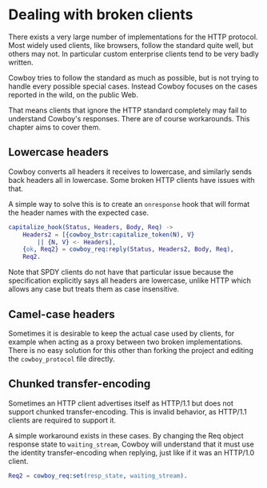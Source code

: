 Dealing with broken clients
===========================

There exists a very large number of implementations for the
HTTP protocol. Most widely used clients, like browsers,
follow the standard quite well, but others may not. In
particular custom enterprise clients tend to be very badly
written.

Cowboy tries to follow the standard as much as possible,
but is not trying to handle every possible special cases.
Instead Cowboy focuses on the cases reported in the wild,
on the public Web.

That means clients that ignore the HTTP standard completely
may fail to understand Cowboy's responses. There are of
course workarounds. This chapter aims to cover them.

Lowercase headers
-----------------

Cowboy converts all headers it receives to lowercase, and
similarly sends back headers all in lowercase. Some broken
HTTP clients have issues with that.

A simple way to solve this is to create an `onresponse` hook
that will format the header names with the expected case.

``` erlang
capitalize_hook(Status, Headers, Body, Req) ->
    Headers2 = [{cowboy_bstr:capitalize_token(N), V}
        || {N, V} <- Headers],
    {ok, Req2} = cowboy_req:reply(Status, Headers2, Body, Req),
    Req2.
```

Note that SPDY clients do not have that particular issue
because the specification explicitly says all headers are
lowercase, unlike HTTP which allows any case but treats
them as case insensitive.

Camel-case headers
------------------

Sometimes it is desirable to keep the actual case used by
clients, for example when acting as a proxy between two broken
implementations. There is no easy solution for this other than
forking the project and editing the `cowboy_protocol` file
directly.

Chunked transfer-encoding
-------------------------

Sometimes an HTTP client advertises itself as HTTP/1.1 but
does not support chunked transfer-encoding. This is invalid
behavior, as HTTP/1.1 clients are required to support it.

A simple workaround exists in these cases. By changing the
Req object response state to `waiting_stream`, Cowboy will
understand that it must use the identity transfer-encoding
when replying, just like if it was an HTTP/1.0 client.

``` erlang
Req2 = cowboy_req:set(resp_state, waiting_stream).
```
